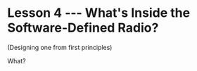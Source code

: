 # Lesson 4 --- What's Inside the Software-Defined Radio?
(Designing one from first principles)

What?